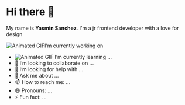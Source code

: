 # Hi there 👋
  My name is **Yasmin Sanchez**. I'm a jr frontend developer with a love for design 
  

 ![Animated GIF](https://dl.glitter-graphics.com/pub/2246/2246348plce6xs5t7.gif)I’m currently working on 
- ![Animated GIF](https://kreayshawn.com/small%20pics/new%20ones/tumblr_inline_mjgtw5jg241roozkr540.gif) I’m currently learning ...
- 👯 I’m looking to collaborate on ...
- 🤔 I’m looking for help with ...
- 💬 Ask me about ...
- 📫 How to reach me: ...
- 😄 Pronouns: ...
- ⚡ Fun fact: ...

